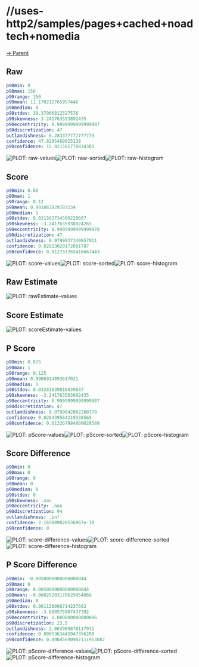 
# //uses-http2/samples/pages+cached+noadtech+nomedia

[→ Parent](../..)


## Raw


```yaml
p90min: 0
p90max: 150
p90range: 150
p90mean: 11.170212765957446
p90median: 0
p90stdev: 39.37966812527576
p90skewness: 3.241763593892435
p90eccentricity: 0.9999999999999987
p90discretization: 47
outlandishness: 6.283377777777779
confidence: 47.8295469025138
p90confidence: 15.921581770834303

```

![PLOT: raw-values](./raw/values.svg)![PLOT: raw-sorted](./raw/sorted.svg)![PLOT: raw-histogram](./raw/histogram.svg)
## Score


```yaml
p90min: 0.88
p90max: 1
p90range: 0.12
p90mean: 0.991063829787234
p90median: 1
p90stdev: 0.031503734500220607
p90skewness: -3.2417635938924265
p90eccentricity: 0.9999999999999978
p90discretization: 47
outlandishness: 0.9799937340957011
confidence: 0.02813020172001787
p90confidence: 0.012737265416667443

```

![PLOT: score-values](./score/values.svg)![PLOT: score-sorted](./score/sorted.svg)![PLOT: score-histogram](./score/histogram.svg)
## Raw Estimate

![PLOT: rawEstimate-values](./rawEstimate/values.svg)
## Score Estimate

![PLOT: scoreEstimate-values](./scoreEstimate/values.svg)
## P Score


```yaml
p90min: 0.875
p90max: 1
p90range: 0.125
p90mean: 0.9906914893617021
p90median: 1
p90stdev: 0.03281639010439647
p90skewness: -3.241763593892435
p90eccentricity: 0.9999999999999987
p90discretization: 47
outlandishness: 0.9799042002260779
confidence: 0.028439564219338565
p90confidence: 0.013267984809028589

```

![PLOT: pScore-values](./pScore/values.svg)![PLOT: pScore-sorted](./pScore/sorted.svg)![PLOT: pScore-histogram](./pScore/histogram.svg)
## Score Difference


```yaml
p90min: 0
p90max: 0
p90range: 0
p90mean: 0
p90median: 0
p90stdev: 0
p90skewness: .nan
p90eccentricity: .nan
p90discretization: 94
outlandishness: .inf
confidence: 2.165089820536967e-18
p90confidence: 0

```

![PLOT: score-difference-values](./score-difference/values.svg)![PLOT: score-difference-sorted](./score-difference/sorted.svg)![PLOT: score-difference-histogram](./score-difference/histogram.svg)
## P Score Difference


```yaml
p90min: -0.0050000000000000044
p90max: 0
p90range: 0.0050000000000000044
p90mean: -0.00029203170629954066
p90median: 0
p90stdev: 0.001130098714237662
p90skewness: -3.680575907437392
p90eccentricity: 1.000000000000006
p90discretization: 23.5
outlandishness: 2.003909878117911
confidence: 0.0005363442047356208
p90confidence: 0.00045690987111953087

```

![PLOT: pScore-difference-values](./pScore-difference/values.svg)![PLOT: pScore-difference-sorted](./pScore-difference/sorted.svg)![PLOT: pScore-difference-histogram](./pScore-difference/histogram.svg)
